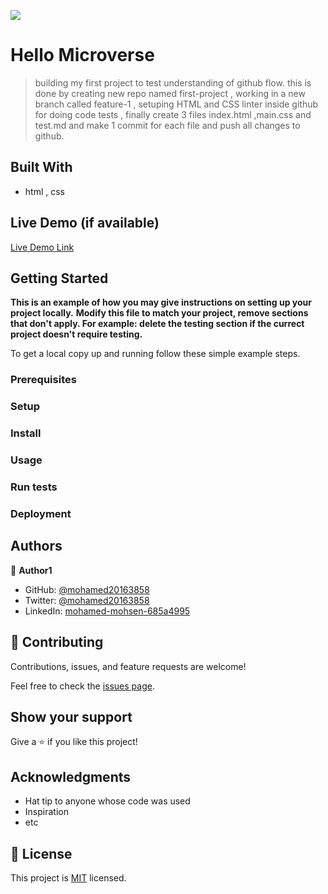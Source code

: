 ![](https://img.shields.io/badge/Microverse-blueviolet)

# Hello Microverse

> building my first project to test understanding of github flow.
 this is done by creating new repo named first-project , working in a new branch called feature-1 , setuping HTML and CSS linter inside github for doing code tests , finally create 3 files index.html ,main.css and test.md and make 1 commit for each file and push all changes to github.


## Built With

- html , css


## Live Demo (if available)

[Live Demo Link](https://mohamed20163858.github.io/first-project/)


## Getting Started

**This is an example of how you may give instructions on setting up your project locally.**
**Modify this file to match your project, remove sections that don't apply. For example: delete the testing section if the currect project doesn't require testing.**


To get a local copy up and running follow these simple example steps.

### Prerequisites

### Setup

### Install

### Usage

### Run tests

### Deployment



## Authors

👤 **Author1**

- GitHub: [@mohamed20163858](https://github.com/mohamed20163858)
- Twitter: [@mohamed20163858](https://twitter.com/mohamed20163858)
- LinkedIn: [mohamed-mohsen-685a4995](https://www.linkedin.com/in/mohamed-mohsen-685a4995/)


## 🤝 Contributing

Contributions, issues, and feature requests are welcome!

Feel free to check the [issues page](../../issues/).

## Show your support

Give a ⭐️ if you like this project!

## Acknowledgments

- Hat tip to anyone whose code was used
- Inspiration
- etc

## 📝 License

This project is [MIT](./MIT.md) licensed.